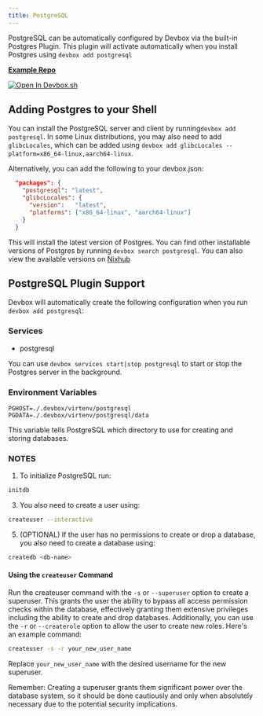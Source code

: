```yaml
---
title: PostgreSQL
---
```

PostgreSQL can be automatically configured by Devbox via the built-in Postgres Plugin. This plugin will activate automatically when you install Postgres using `devbox add postgresql`

[**Example Repo**](https://github.com/jetify-com/devbox/tree/main/examples/databases/postgres)

[![Open In Devbox.sh](https://www.jetify.com/img/devbox/open-in-devbox.svg)](https://devbox.sh/open/templates/postgres)

## Adding Postgres to your Shell

You can install the PostgreSQL server and client by running`devbox add postgresql`. In some Linux distributions, you may also need to add `glibcLocales`, which can be added using `devbox add glibcLocales --platform=x86_64-linux,aarch64-linux`.

Alternatively, you can add the following to your devbox.json:

```json
  "packages": {
    "postgresql": "latest",
    "glibcLocales": {
      "version":   "latest",
      "platforms": ["x86_64-linux", "aarch64-linux"]
    }
  }
```

This will install the latest version of Postgres. You can find other installable versions of Postgres by running `devbox search postgresql`. You can also view the available versions on [Nixhub](https://www.nixhub.io/packages/postgresql)

## PostgreSQL Plugin Support

Devbox will automatically create the following configuration when you run `devbox add postgresql`:

### Services
* postgresql

You can use `devbox services start|stop postgresql` to start or stop the Postgres server in the background.

### Environment Variables

`PGHOST=./.devbox/virtenv/postgresql`
`PGDATA=./.devbox/virtenv/postgresql/data`

This variable tells PostgreSQL which directory to use for creating and storing databases.

### NOTES

1. To initialize PostgreSQL run:
```sh
initdb
```
3. You also need to create a user using:
```sh
createuser --interactive
```
5. (OPTIONAL) If the user has no permissions to create or drop a database, you also need to create a database using:
```sh
createdb <db-name>
```

#### Using the `createuser` Command

Run the createuser command with the `-s` or `--superuser` option to create a superuser. This grants the user the ability to bypass all access permission checks within the database, effectively granting them extensive privileges including the ability to create and drop databases. Additionally, you can use the `-r` or `--createrole` option to allow the user to create new roles. Here's an example command:

```sh
createuser -s -r your_new_user_name
```

Replace `your_new_user_name` with the desired username for the new superuser.

Remember: Creating a superuser grants them significant power over the database system, so it should be done cautiously and only when absolutely necessary due to the potential security implications.
